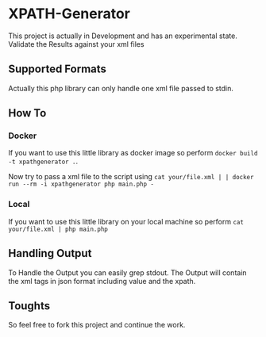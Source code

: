 # XPATH-Generator
This project is actually in Development and has an experimental state. Validate the Results against your xml files

## Supported Formats
Actually this php library can only handle one xml file passed to stdin.

## How To
### Docker
If you want to use this little library as docker image so perform `docker build -t xpathgenerator .`.

Now try to pass a xml file to the script using `cat your/file.xml | | docker run --rm -i xpathgenerator php main.php -
`  

### Local

If you want to use this little library on your local machine so perform `cat your/file.xml | php main.php`


## Handling Output
To Handle the Output you can easily grep stdout. 
The Output will contain the xml tags in json format including value and the xpath.

## Toughts

So feel free to fork this project and continue the work. 